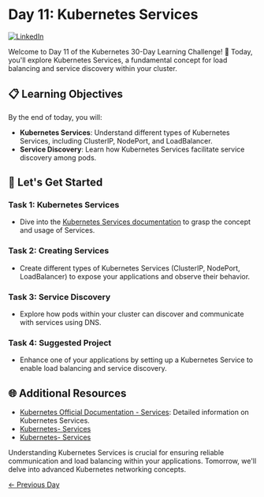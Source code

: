 # Day 11: Kubernetes Services
[![LinkedIn](https://img.shields.io/badge/Connect%20with%20me%20on-LinkedIn-blue.svg)](https://www.linkedin.com/in/samsor-rahman18/)


Welcome to Day 11 of the Kubernetes 30-Day Learning Challenge! 🚀 Today, you'll explore Kubernetes Services, a fundamental concept for load balancing and service discovery within your cluster.

## 📋 Learning Objectives

By the end of today, you will:
- **Kubernetes Services**: Understand different types of Kubernetes Services, including ClusterIP, NodePort, and LoadBalancer.
- **Service Discovery**: Learn how Kubernetes Services facilitate service discovery among pods.

## 🚀 Let's Get Started

### Task 1: Kubernetes Services
- Dive into the [Kubernetes Services documentation](https://kubernetes.io/docs/concepts/services-networking/service/) to grasp the concept and usage of Services.

### Task 2: Creating Services
- Create different types of Kubernetes Services (ClusterIP, NodePort, LoadBalancer) to expose your applications and observe their behavior.

### Task 3: Service Discovery
- Explore how pods within your cluster can discover and communicate with services using DNS.

### Task 4: Suggested Project
- Enhance one of your applications by setting up a Kubernetes Service to enable load balancing and service discovery.

## 🌐 Additional Resources

- [Kubernetes Official Documentation - Services](https://kubernetes.io/docs/concepts/services-networking/service/): Detailed information on Kubernetes Services.
- [Kubernetes- Services](https://youtu.be/T4Z7visMM4E?si=qYz8QVqBrHMIorL8)
- [Kubernetes- Services](https://youtu.be/5lzUpDtmWgM?si=bwr2sV8LTtqj4GLT)

Understanding Kubernetes Services is crucial for ensuring reliable communication and load balancing within your applications. Tomorrow, we'll delve into advanced Kubernetes networking concepts.

[← Previous Day](../Day10/README.md) 
